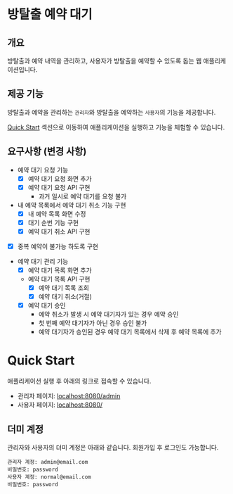 # 방탈출 예약 대기

## 개요

방탈출과 예약 내역을 관리하고, 사용자가 방탈출을 예약할 수 있도록 돕는 웹 애플리케이션입니다.

## 제공 기능

방탈출과 예약을 관리하는 `관리자`와 방탈출을 예약하는 `사용자`의 기능을 제공합니다.

[Quick Start](#quick-start) 섹션으로 이동하여 애플리케이션을 실행하고 기능을 체험할 수 있습니다.

## 요구사항 (변경 사항)

- 예약 대기 요청 기능
    - [x] 예약 대기 요청 화면 추가
    - [x] 예약 대기 요청 API 구현
        - 과거 일시로 예약 대기를 요청 불가
- 내 예약 목록에서 예약 대기 취소 기능 구현
    - [x] 내 예약 목록 화면 수정
    - [x] 대기 순번 기능 구현
    - [x] 예약 대기 취소 API 구현
- [x] 중복 예약이 불가능 하도록 구현
- 예약 대기 관리 기능
    - [x] 예약 대기 목록 화면 추가
    - 예약 대기 목록 API 구현
        - [x] 예약 대기 목록 조회
        - [x] 예약 대기 취소(거절)
    - [x] 예약 대기 승인
        - 예약 취소가 발생 시 예약 대기자가 있는 경우 예약 승인
        - 첫 번째 예약 대기자가 아닌 경우 승인 불가
        - 예약 대기자가 승인된 경우 예약 대기 목록에서 삭제 후 예약 목록에 추가

# Quick Start

애플리케이션 실행 후 아래의 링크로 접속할 수 있습니다.

- 관리자 페이지: [localhost:8080/admin](http://localhost:8080/admin)
- 사용자 페이지: [localhost:8080/](http://localhost:8080/)

## 더미 계정

관리자와 사용자의 더미 계정은 아래와 같습니다. 회원가입 후 로그인도 가능합니다.

```text
관리자 계정: admin@email.com
비밀번호: password
사용자 계정: normal@email.com
비밀번호: password
```
